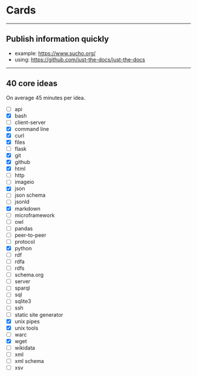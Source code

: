 # Cards

----

## Publish information quickly

* example: https://www.sucho.org/
* using: https://github.com/just-the-docs/just-the-docs

----

## 40 core ideas

On average 45 minutes per idea.

* [ ] api
* [x] bash
* [ ] client-server
* [x] command line
* [x] curl
* [x] files
* [ ] flask
* [x] git
* [x] github
* [x] html
* [ ] http
* [ ] imageio
* [x] json
* [ ] json schema
* [ ] jsonld
* [x] markdown
* [ ] microframework
* [ ] owl
* [ ] pandas
* [ ] peer-to-peer
* [ ] protocol
* [x] python
* [ ] rdf
* [ ] rdfa
* [ ] rdfs
* [ ] schema.org
* [ ] server
* [ ] sparql
* [ ] sql
* [ ] sqlite3
* [ ] ssh
* [ ] static site generator
* [x] unix pipes
* [x] unix tools
* [ ] warc
* [x] wget
* [ ] wikidata
* [ ] xml
* [ ] xml schema
* [ ] xsv

